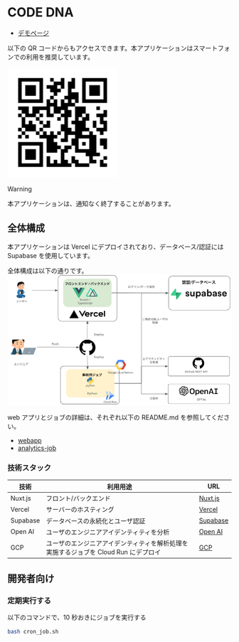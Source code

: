 # CODE DNA

- [デモページ](https://code-dna.vercel.app/)

以下の QR コードからもアクセスできます。本アプリケーションはスマートフォンでの利用を推奨しています。

![QRコード](docs/qr.png)

> [!WARNING]
> 本アプリケーションは、通知なく終了することがあります。

## 全体構成

本アプリケーションは Vercel にデプロイされており、データベース/認証には Supabase を使用しています。

全体構成は以下の通りです。
![構成図](docs/arch.png)

web アプリとジョブの詳細は、それぞれ以下の README.md を参照してください。

- [webapp](webapp/README.md)
- [analytics-job](analytics-job/README.md)

### 技術スタック

| 技術     | 利用用途                                                                            | URL                              |
| -------- | ----------------------------------------------------------------------------------- | -------------------------------- |
| Nuxt.js  | フロント/バックエンド                                                               | [Nuxt.js](https://nuxtjs.org/)   |
| Vercel   | サーバーのホスティング                                                              | [Vercel](https://vercel.com/)    |
| Supabase | データベースの永続化とユーザ認証                                                    | [Supabase](https://supabase.io/) |
| Open AI  | ユーザのエンジニアアイデンティティを分析                                            | [Open AI](https://openai.com/)   |
| GCP      | ユーザのエンジニアアイデンティティを解析処理を実施するジョブを Cloud Run にデプロイ | [GCP](https://cloud.google.com/) |

## 開発者向け

### 定期実行する

以下のコマンドで、10 秒おきにジョブを実行する

```bash
bash cron_job.sh
```
